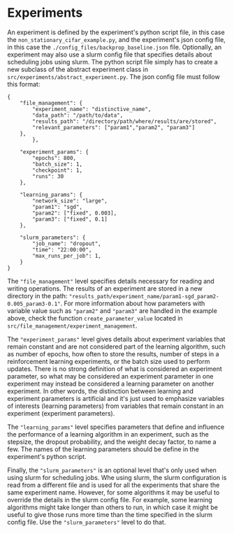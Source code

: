 # Experiments

An experiment is defined by the experiment's python script file, in this case the `non_stationary_cifar_example.py`, and the experiment's json config file, in this case the 
`./config_files/backprop_baseline.json` file. Optionally, an experiment may also use a slurm config file that specifies details about scheduling jobs using slurm. The python script file simply has to create a new subclass of the abstract experiment class 
in `src/experiments/abstract_experiment.py`. The json config file must follow this format:

    {
        "file_management": {
            "experiment_name": "distinctive_name",
            "data_path": "/path/to/data",
            "results_path": "/directory/path/where/results/are/stored",
            "relevant_parameters": ["param1","param2", "param3"]
        },
            },

        "experiment_params": {
            "epochs": 800,
            "batch_size": 1,
            "checkpoint": 1,
            "runs": 30
        },

        "learning_params": {
            "network_size": "large",
            "param1": "sgd",
            "param2": ["fixed", 0.003],
            "param3": ["fixed", 0.1]
        },

        "slurm_parameters": {
            "job_name": "dropout",
            "time": "22:00:00",
            "max_runs_per_job": 1,
        }
    }

The `"file_management"` level specifies details necessary for reading and writing operations. The results of an experiment are stored in a new directory in the path: `"results_path/experiment_name/param1-sgd_param2-0.005_param3-0.1"`. For more information about how parameters with variable value such as `"param2"` and `"param3"` are handled in the example above, check the function `create_parameter_value` located in `src/file_management/experiment_management`. 

The `"experiment_params"` level gives details about experiment variables that remain constant and are not considered part of the learning algorithm, such as number of epochs, how often to store the results, number of steps in a reinforcement learning experiments, or the batch size used to perform updates. There is no strong definition of what is considered an experiment parameter, so what may be considered an experiment parameter in one experiment may instead be considered a learning parameter on another experiment. In other words, the distinction between learning and experiment parameters is artificial and it's just used to emphasize variables of interests (learning parameters) from variables that remain constant in an experiment (experiment parameters).

The `"learning_params"` level specifies parameters that define and influence the performance of a learning algorithm in an experiment, such as the stepsize, the dropout probability, and the weight decay factor, to name a few. The names of the learning parameters should be define in the experiment's python script.

Finally, the `"slurm_parameters"` is an optional level that's only used when using slurm for scheduling jobs. Whe using slurm, the slurm configuration is read from a different file and is used for all the experiments that share the same experiment name. However, for some algorithms it may be useful to override the details in the slurm config file. For example, some learning algorithms might take longer than others to run, in which case it might be useful to give those runs more time than the time specified in the slurm config file. Use the `"slurm_parameters"` level to do that. 



